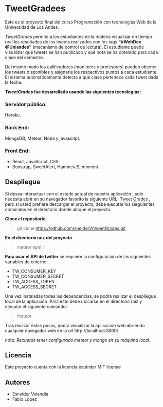 # TweetGradees

Este es el proyecto final del curso Programación con tecnologías Web de la Universidad de Los Andes. 



*TweetGrades* permite a los estudiantes de la materia visualizar en tiempo real los resultados de los tweets realizados
con los tags **"#WebDev @Uniandes"** (mecanismo de control de lectura). El estudiante puede visualizar qué tweets se han publicado
y qué nota se ha obtenido para cada clase del semestre.

Del mismo modo los calificadores (monitores y profesores) pueden obtener los tweets disponibles y asignarle los respectivos puntos 
a cada estudiante. El sistema automáticamente detecta a qué clase pertenece cada tweet dada la fecha.

***TweetGrades* fue desarrollado usando las siguientes tecnologías:**

### Servidor público:

Heroku.

### Back End: 

MongoDB, Meteor, Node y javascript.

### Front End:

* React, JavaScript, CSS
* Boostrap, SweetAlert, HammerJS, moment.

## Despliegue

Si desea interactuar con el estado actual de nuestra aplicación , solo necesita abrir en su navegador favorito la siguiente URL: [Tweet Grades](http://tweetgrades.herokuapp.com/) , 
pero si usted prefiere descargar el proyecto, debe ejecutar los sieguientes comandos en el directorio donde ubique el proyecto:

**Clone el repositorio**

> git clone https://github.com/sneiderV/tweetGrades.git

**En el directorio raíz del proyecto**

> meteor npm i

**Para usar el API de twitter** se requiere la configuración de las siguientes variables de entorno:

* TW_CONSUMER_KEY
* TW_CONSUMER_SECRET
* TW_ACCESS_TOKEN
* TW_ACCESS_SECRET

Una vez instaladas todas las dependencias, se podrá realizar el despliegue local de la aplicación. Para esto debe ubicarse 
en el directorio raiz y ejecutar el siguiente comando:

> meteor

Tras realizar estos pasos, podrá visualizar la aplicación web abriendo cualquier navegador web en la url http://localhost:3000/

*nota: Recuerde tener configurado meteor y mongo en su máquina local.*


## Licencia
Este proyecto cuenta con la licencia estándar MIT license

## Autores
* Esneider Velandia
* Fabio Lopez  

